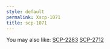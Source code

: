 ```yaml
---
style: default
permalink: Xscp-1071
title: scp-1071
---
```

You may also like:
[SCP-2283](http://scp-wiki.net/scp-2283)
[SCP-2712](http://scp-wiki.net/scp-2712)